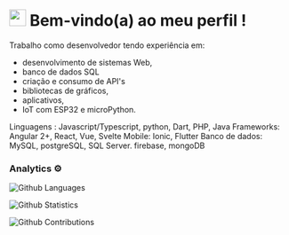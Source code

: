 
<h1><img src="https://emojis.slackmojis.com/emojis/images/1531849430/4246/blob-sunglasses.gif?1531849430" width="30"/> Bem-vindo(a) ao meu perfil  ! </h1>

Trabalho como desenvolvedor tendo experiência em:
- desenvolvimento de sistemas Web,
- banco de dados SQL
- criação e consumo de API's 
- bibliotecas de gráficos, 
- aplicativos, 
- IoT com ESP32 e microPython.

Linguagens : Javascript/Typescript, python, Dart, PHP, Java
Frameworks: Angular 2+, React, Vue, Svelte
Mobile: Ionic, Flutter
Banco de dados: MySQL, postgreSQL, SQL Server. firebase, mongoDB

### Analytics ⚙️
![Github Languages](https://github-readme-stats.vercel.app/api/top-langs/?username=JoaoScheleder&layout=compact&count_private=true)

![Github Statistics](https://github-readme-stats.vercel.app/api/?username=JoaoScheleder&count_private=true&show_icons=true)

![Github Contributions](https://github-readme-streak-stats.herokuapp.com/?user=JoaoScheleder&hide_border=true)
